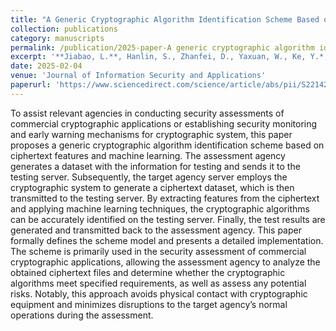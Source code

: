 ```yaml
---
title: "A Generic Cryptographic Algorithm Identification Scheme Based on Ciphertext Features"
collection: publications
category: manuscripts
permalink: /publication/2025-paper-A generic cryptographic algorithm identification scheme based on ciphertext features
excerpt: '**Jiabao, L.**, Hanlin, S., Zhanfei, D., Yaxuan, W., Ke, Y.*, Chunfu, J.'
date: 2025-02-04
venue: 'Journal of Information Security and Applications'
paperurl: 'https://www.sciencedirect.com/science/article/abs/pii/S2214212625000225'
---
```


To assist relevant agencies in conducting security assessments of commercial cryptographic applications or establishing security monitoring and early warning mechanisms for cryptographic system, this paper proposes a generic cryptographic algorithm identification scheme based on ciphertext features and machine learning. The assessment agency generates a dataset with the information for testing and sends it to the testing server. Subsequently, the target agency server employs the cryptographic system to generate a ciphertext dataset, which is then transmitted to the testing server. By extracting features from the ciphertext and applying machine learning techniques, the cryptographic algorithms can be accurately identified on the testing server. Finally, the test results are generated and transmitted back to the assessment agency. This paper formally defines the scheme model and presents a detailed implementation. The scheme is primarily used in the security assessment of commercial cryptographic applications, allowing the assessment agency to analyze the obtained ciphertext files and determine whether the cryptographic algorithms meet specified requirements, as well as assess any potential risks. Notably, this approach avoids physical contact with cryptographic equipment and minimizes disruptions to the target agency’s normal operations during the assessment.

